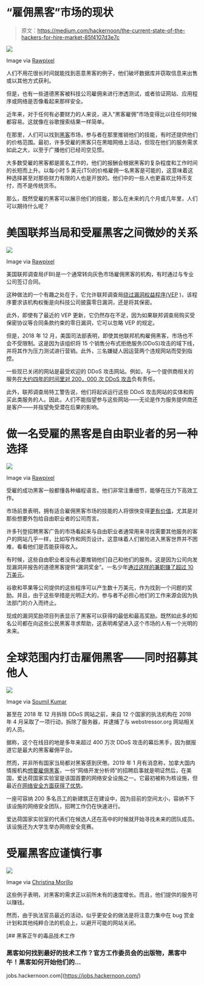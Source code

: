 # “雇佣黑客”市场的现状

> 原文：<https://medium.com/hackernoon/the-current-state-of-the-hackers-for-hire-market-85f4107d3e7c>

![](img/de4843209f0a0004e3e5050bf5e4a8c3.png)

Image via [Rawpixel](https://www.rawpixel.com/image/395240/illustration-computer-hacking-code)

人们不用花很长时间就能找到恶意黑客的例子，他们破坏数据库并窃取信息来出售或以其他方式获利。

但是，也有一些道德黑客被科技公司雇佣来进行渗透测试，或者验证网站、应用程序或网络是否像看起来那样安全。

近年来，对于任何有必要财力的人来说，进入“黑客雇佣”市场变得比以往任何时候都容易。这就像在谷歌搜索结果一样简单。

在那里，人们可以找到[黑客](https://hackernoon.com/tagged/hacker)市场，参与者在那里推销他们的技能，有时还提供他们的价格范围。最初，许多受雇的黑客只在黑暗网络上活动，但现在他们的服务需求如此之大，以至于广播他们已经司空见惯。

大多数受雇的黑客都是匿名工作的，他们的报酬会根据黑客的复杂程度和工作时间的长短而上升。以每小时 5 美元(T5)的价格雇佣一名黑客是可能的，这意味着这种选择甚至对那些财力有限的人也是开放的。他们中的一些人也更喜欢比特币支付，而不是传统货币。

那么，既然受雇的黑客可以展示他们的技能，那么在未来的几个月或几年里，人们可以期待什么呢？

# 美国联邦当局和受雇黑客之间微妙的关系

![](img/5f3dc653cddd5316a5c8f17f9ea5c489.png)

Image via [Rawpixel](https://www.rawpixel.com/image/500377/hacker-cyber-crime-criminal-computer-concept)

美国联邦调查局(FBI)是一个通常转向灰色市场雇佣黑客的机构，有时通过与专业公司签订合同。

这种做法的一个有趣之处在于，它允许联邦调查局[绕过漏洞权益程序(VEP](https://slate.com/technology/2018/06/the-federal-policy-loophole-supporting-the-hacking-for-hire-market.html) )，该程序要求该机构权衡是向科技公司披露零日漏洞，还是将其保密。

此外，即使有了最近的 VEP 更新，它仍然存在不足，因为如果联邦调查局购买受保密协议等合同条款约束的零日漏洞，它可以忽略 VEP 的规定。

但是，2018 年 12 月，美国司法部表明，即使其他联邦机构雇佣黑客，市场也不会不受限制。这是因为该组织将 15 个销售分布式拒绝服务(DDoS)攻击的域下线，并将其作为压力测试进行营销。此外，三名嫌疑人因运营两个违规网站而受到指控。

一些现已关闭的网站是最受欢迎的 DDoS 攻击网站。例如，与一个提供商相关的服务[在大约四年的时间里对 200，000 次 DDoS 攻击](https://www.pcmag.com/news/365609/feds-take-down-15-ddos-for-hire-websites)负有责任。

此外，联邦调查局特工警告说，他们将起诉运行这些 DDoS 攻击网站的实体和购买此类服务的人。因此，人们不能指望参与这些网站——无论是作为服务提供商还是客户——并指望免受潜在后果的影响。

# 做一名受雇的黑客是自由职业者的另一种选择

![](img/c4a6da2d8bfff2f952a9359a7a2dce6f.png)

Image via [Rawpixel](https://www.rawpixel.com/image/392895/anonymous-hacker)

受雇的成功黑客一般都懂各种编程语言。他们非常注重细节，能够在压力下高效工作。

市场前景表明，拥有适合雇佣黑客市场的技能的人将很快变得[更有价值](https://www.princetonreview.com/careers/43/computer-operator-programmer)，尤其是对那些想要外包给自由职业者的公司而言。

许多刊登招聘黑客广告的市场看起来与自由职业者通常用来寻找需要其他服务的客户的网站几乎一样，比如写作和网页设计。这意味着人们冒险进入黑客世界并不困难，看看他们是否能获得收入。

有时候，这些自由职业者没有必要推销他们自己和他们的服务。这是因为公司向发现漏洞并报告的道德黑客提供“漏洞奖金”。一名少年[通过这样的兼职赚了超过 10 万美元](https://www.marketwatch.com/story/this-18-year-olds-hacking-side-hustle-has-earned-him-100000-and-its-legal-2018-07-23)。

谷歌和苹果等公司提供的这些程序可以产生数十万美元，作为找到一个问题的奖励。并且，由于这些举措是光明正大的，参与者不必担心他们的工作来源会因为执法部门的介入而终止。

现成的漏洞奖励项目列表显示了黑客可以获得的最低和最高奖励。既然如此多的知名公司都在向这些公民黑客寻求帮助，这表明希望进入这个市场的人有一个光明的未来。

# 全球范围内打击雇佣黑客——同时招募其他人

![](img/b250c02105d4ee05dd03dc571fdc2de2.png)

Image via [Soumil Kumar](https://www.pexels.com/@soumil-kumar-4325)

甚至在 2018 年 12 月拆除 DDoS 网站之前，来自 12 个国家的执法机构在 2018 年 4 月采取了一项行动，拆除了服务器，并逮捕了与 webstressor.org 网站相关的人员。

据称，这个在线目的地是多年来超过 400 万次 DDoS 攻击的幕后黑手，因为据报道它是最大的黑客雇佣平台。

然而，并非所有国家当局都对黑客感到厌倦。2019 年 1 月有消息称，加拿大国内情报机构[想要雇佣黑客](https://www.thestar.com/news/canada/2019/01/03/canadas-domestic-spy-agency-looking-to-hire-hackers-and-data-scientists.html)，一份“网络开发分析师”的招聘启事就是明证然后，在美国，爱达荷国家实验室是该国首要的网络安全设施之一。它最初被称为核设施，但最近[在网络安全方面获得了优势](https://phys.org/news/2018-12-idaho-lab-infrastructure-cyber.html)。

一座可容纳 200 多名员工的新建筑正在建设中，因为目前的空间太小，容纳不下该设施的网络安全团队，招聘工作仍在快速进行。

爱达荷国家实验室的代表们在候选人还在高中的时候就开始寻找未来的团队成员。该设施还为大学生举办网络安全竞赛。

# 受雇黑客应谨慎行事

![](img/20f9706f5b6a51f2c7855d9a8d57e426.png)

Image via [Christina Morillo](https://www.pexels.com/@divinetechygirl)

这些例子表明，对黑客的需求正以前所未有的速度增长。而且，他们提供的服务可以赚钱。

然而，由于执法官员最近的活动，似乎更安全的做法是将注意力集中在 bug 赏金计划和其他纯粹合法的机会上，以避开可能的网站关闭。

[](https://jobs.hackernoon.com/) [## 黑客正午的毒品技术工作

### 黑客如何找到最好的技术工作？官方工作委员会的出版物，黑客中午！黑客如何开始他们的…

jobs.hackernoon.com](https://jobs.hackernoon.com/)